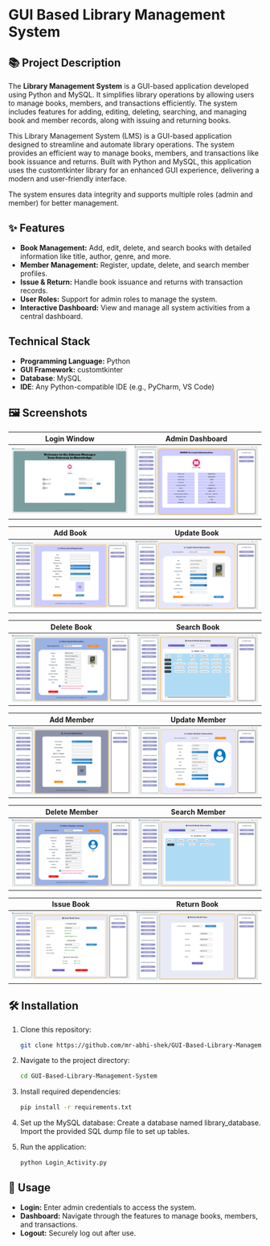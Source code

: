# GUI Based Library Management System

## 📚 Project Description

The **Library Management System** is a GUI-based application developed using Python and MySQL. It simplifies library operations by allowing users to manage books, members, and transactions efficiently. The system includes features for adding, editing, deleting, searching, and managing book and member records, along with issuing and returning books.

This Library Management System (LMS) is a GUI-based application designed to streamline and automate library operations. The system provides an efficient way to manage books, members, and transactions like book issuance and returns. Built with Python and MySQL, this application uses the customtkinter library for an enhanced GUI experience, delivering a modern and user-friendly interface.

The system ensures data integrity and supports multiple roles (admin and member) for better management.

## ✨ Features

- **Book Management:** Add, edit, delete, and search books with detailed information like title, author, genre, and more.
- **Member Management:** Register, update, delete, and search member profiles.
- **Issue & Return:** Handle book issuance and returns with transaction records.
- **User Roles:** Support for admin roles to manage the system.
- **Interactive Dashboard:** View and manage all system activities from a central dashboard.

## Technical Stack
- **Programming Language:** Python
- **GUI Framework:** customtkinter
- **Database**: MySQL
- **IDE**: Any Python-compatible IDE (e.g., PyCharm, VS Code)


## 🖼️ Screenshots

| **Login Window** | **Admin Dashboard** |
|-------------------|----------------------|
| ![Login](screenshots/login_window.png) | ![Dashboard](screenshots/admin_dashboard.png) |

| **Add Book** | **Update Book** |
|--------------|------------------------|
| ![Add Book](screenshots/add_book.png) | ![Update Book](screenshots/update_book.png) |

| **Delete Book** | **Search Book** |
|--------------|------------------------|
| ![Add Book](screenshots/delete_book.png) | ![Update Book](screenshots/search_book.png) |

| **Add Member** | **Update Member** |
|--------------|------------------------|
| ![Add Book](screenshots/add_member.png) | ![Update Book](screenshots/update_member.png) |

| **Delete Member** | **Search Member** |
|--------------|------------------------|
| ![Delete Member](screenshots/delete_member.png) | ![Search Member](screenshots/search_member.png) |

| **Issue Book** | **Return Book** |
|--------------|------------------------|
| ![Issue Book](screenshots/issue_book.png) | ![Return Book](screenshots/return_book.png) |


## 🛠️ Installation

1. Clone this repository:
   ```bash
   git clone https://github.com/mr-abhi-shek/GUI-Based-Library-Management-System.git
   
2. Navigate to the project directory:
   ```bash
   cd GUI-Based-Library-Management-System

3. Install required dependencies:
   ```bash
   pip install -r requirements.txt

4. Set up the MySQL database:
   Create a database named library_database.
   Import the provided SQL dump file to set up tables.

5. Run the application:
   ```bash
   python Login_Activity.py

## 🚀 Usage
- **Login:** Enter admin credentials to access the system.
- **Dashboard:** Navigate through the features to manage books, members, and transactions.
- **Logout:** Securely log out after use.
